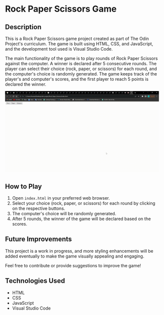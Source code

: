 # Rock Paper Scissors Game

## Description

This is a Rock Paper Scissors game project created as part of The Odin Project's curriculum. The game is built using HTML, CSS, and JavaScript, and the development tool used is Visual Studio Code.

The main functionality of the game is to play rounds of Rock Paper Scissors against the computer. A winner is declared after 5 consecutive rounds. The player can select their choice (rock, paper, or scissors) for each round, and the computer's choice is randomly generated. The game keeps track of the player's and computer's scores, and the first player to reach 5 points is declared the winner.

![Gameplay Gif](Rock-Paper-Scissors.gif)

## How to Play

1. Open `index.html` in your preferred web browser.
2. Select your choice (rock, paper, or scissors) for each round by clicking on the respective buttons.
3. The computer's choice will be randomly generated.
4. After 5 rounds, the winner of the game will be declared based on the scores.

## Future Improvements

This project is a work in progress, and more styling enhancements will be added eventually to make the game visually appealing and engaging.

Feel free to contribute or provide suggestions to improve the game!

## Technologies Used

- HTML
- CSS
- JavaScript
- Visual Studio Code
